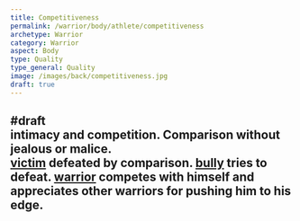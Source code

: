 ```yaml
---
title: Competitiveness
permalink: /warrior/body/athlete/competitiveness
archetype: Warrior
category: Warrior
aspect: Body
type: Quality
type_general: Quality
image: /images/back/competitiveness.jpg
draft: true
---
```

#draft   
intimacy and competition. Comparison without jealous or malice.   
[victim](/warrior/mature_warrior/victim_shadow) defeated by comparison. [bully](/warrior/mature_warrior/bully_shadow) tries to defeat. [warrior](/warrior/mature_warrior) competes with himself and appreciates other warriors for pushing him to his edge. 
---
